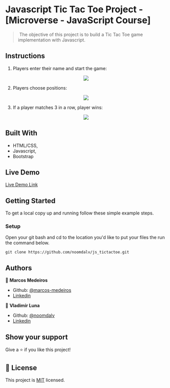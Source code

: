 # Javascript Tic Tac Toe Project - [Microverse - JavaScript Course]

> ​ The objective of this project is to build a Tic Tac Toe game implementation with Javascript.

## Instructions
1. Players enter their name and start the game:

<p align="center">
  <img src="https://i.imgur.com/FEJo98p.jpg">
</p>

2. Players choose positions:

<p align="center">
  <img src="https://i.imgur.com/XT2Xp47.jpg">
</p>

3. If a player matches 3 in a row, player wins:

<p align="center">
  <img src="https://i.imgur.com/FBkpEuL.jpg">
</p>


## Built With

- HTML/CSS,
- Javascript,
- Bootstrap

## Live Demo

[Live Demo Link](https://raw.githack.com/noomdalv/js_tictactoe/game_setup/index.html)


## Getting Started

To get a local copy up and running follow these simple example steps.

### Setup

Open your git bash and cd to the location you'd like to put your files the run the command below.

```console
git clone https://github.com/noomdalv/js_tictactoe.git
```

## Authors

👤 **Marcos Medeiros**

- Github: [@marcos-medeiros](https://github.com/marcos-medeiros)
- [Linkedin](https://www.linkedin.com/in/marcos-medeiros-6a079a18a/)

👤 **Vladimir Luna**

- Github: [@noomdalv](https://github.com/noomdalv)
- [Linkedin](https://www.linkedin.com/in/vladimir-luna-santos-14673614b/)


## Show your support

Give a ⭐️ if you like this project!


## 📝 License

This project is [MIT](lic.url) licensed.
​
